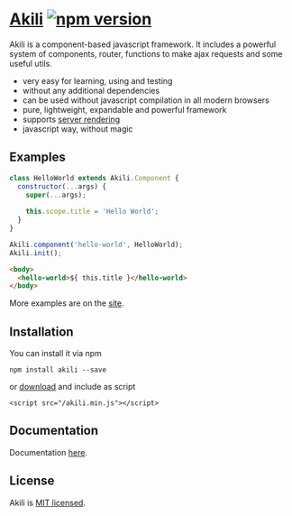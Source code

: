 # [Akili](http://akilijs.com) [![npm version](https://badge.fury.io/js/akili.svg)](https://badge.fury.io/js/akili)

Akili is a component-based javascript framework. 
It includes a powerful system of components, router, functions to make ajax requests and some useful utils.

* very easy for learning, using and testing
* without any additional dependencies
* can be used without javascript compilation in all modern browsers
* pure, lightweight, expandable and powerful framework
* supports [server rendering](https://github.com/ortexx/akili-connect)
* javascript way, without magic

## Examples

```js
class HelloWorld extends Akili.Component {
  constructor(...args) {
    super(...args);
    
    this.scope.title = 'Hello World';
  }
}

Akili.component('hello-world', HelloWorld);
Akili.init();
```

```html
<body>
  <hello-world>${ this.title }</hello-world>
</body>
```

More examples are on the [site](http://akilijs.com).

## Installation
You can install it via npm

```
npm install akili --save
```

or [download](http://akilijs.com/js/libs/akili.min.js) and include as script
 
```
<script src="/akili.min.js"></script>
```

## Documentation
Documentation [here](http://akilijs.com/docs/getting-started).

## License
Akili is [MIT licensed](/LICENSE).
 